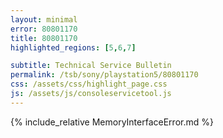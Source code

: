 ```yaml
---
layout: minimal
error: 80801170
title: 80801170
highlighted_regions: [5,6,7]

subtitle: Technical Service Bulletin
permalink: /tsb/sony/playstation5/80801170
css: /assets/css/highlight_page.css
js: /assets/js/consoleservicetool.js
---
```


{% include_relative MemoryInterfaceError.md %}
